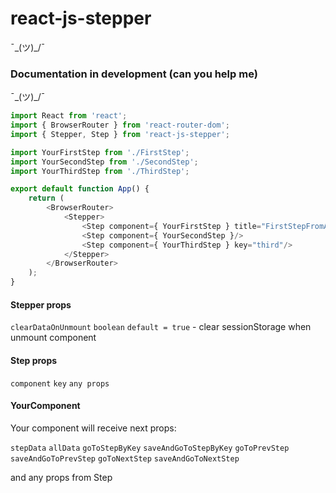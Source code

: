 # react-js-stepper

¯\_(ツ)_/¯
### Documentation in development (can you help me)
¯\_(ツ)_/¯

```javascript
import React from 'react';
import { BrowserRouter } from 'react-router-dom';
import { Stepper, Step } from 'react-js-stepper';

import YourFirstStep from './FirstStep';
import YourSecondStep from './SecondStep';
import YourThirdStep from './ThirdStep';

export default function App() {
    return (
        <BrowserRouter>
            <Stepper>
                <Step component={ YourFirstStep } title="FirstStepFromAppComponent"/>
                <Step component={ YourSecondStep }/>
                <Step component={ YourThirdStep } key="third"/>
            </Stepper>
        </BrowserRouter>
    );
}
```

#### Stepper props

`clearDataOnUnmount` `boolean` `default = true` - clear sessionStorage when unmount component

#### Step props

`component`
`key`
`any props`

#### YourComponent

Your component will receive next props:

`stepData` `allData` `goToStepByKey` `saveAndGoToStepByKey` `goToPrevStep` `saveAndGoToPrevStep` `goToNextStep` `saveAndGoToNextStep`

and any props from Step
